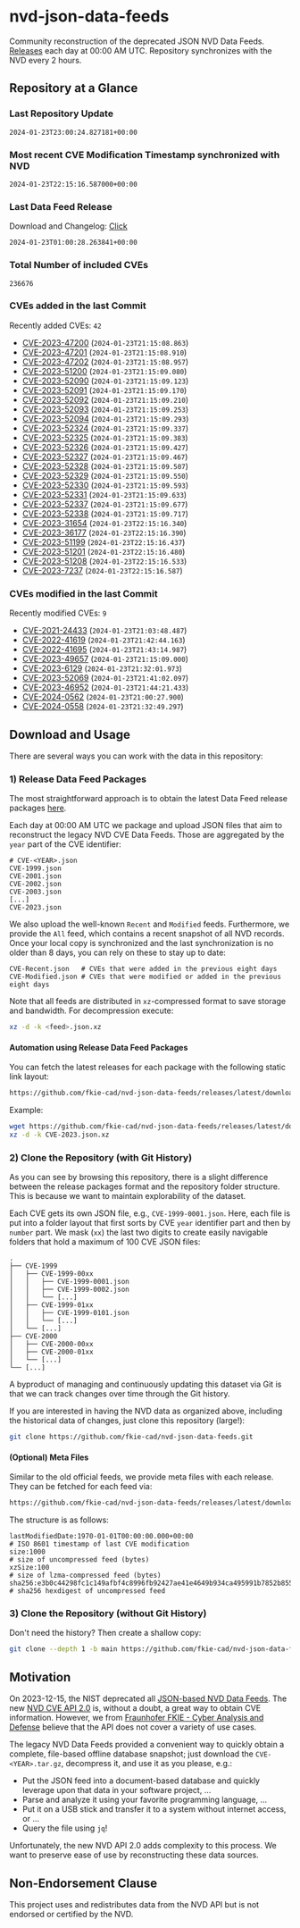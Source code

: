 # nvd-json-data-feeds

Community reconstruction of the deprecated JSON NVD Data Feeds. 
[Releases](https://github.com/fkie-cad/nvd-json-data-feeds/releases/latest) each day at 00:00 AM UTC.
Repository synchronizes with the NVD every 2 hours.

## Repository at a Glance

### Last Repository Update

```plain
2024-01-23T23:00:24.827181+00:00
```

### Most recent CVE Modification Timestamp synchronized with NVD

```plain
2024-01-23T22:15:16.587000+00:00
```

### Last Data Feed Release

Download and Changelog: [Click](https://github.com/fkie-cad/nvd-json-data-feeds/releases/latest)

```plain
2024-01-23T01:00:28.263841+00:00
```

### Total Number of included CVEs

```plain
236676
```

### CVEs added in the last Commit

Recently added CVEs: `42`

* [CVE-2023-47200](CVE-2023/CVE-2023-472xx/CVE-2023-47200.json) (`2024-01-23T21:15:08.863`)
* [CVE-2023-47201](CVE-2023/CVE-2023-472xx/CVE-2023-47201.json) (`2024-01-23T21:15:08.910`)
* [CVE-2023-47202](CVE-2023/CVE-2023-472xx/CVE-2023-47202.json) (`2024-01-23T21:15:08.957`)
* [CVE-2023-51200](CVE-2023/CVE-2023-512xx/CVE-2023-51200.json) (`2024-01-23T21:15:09.080`)
* [CVE-2023-52090](CVE-2023/CVE-2023-520xx/CVE-2023-52090.json) (`2024-01-23T21:15:09.123`)
* [CVE-2023-52091](CVE-2023/CVE-2023-520xx/CVE-2023-52091.json) (`2024-01-23T21:15:09.170`)
* [CVE-2023-52092](CVE-2023/CVE-2023-520xx/CVE-2023-52092.json) (`2024-01-23T21:15:09.210`)
* [CVE-2023-52093](CVE-2023/CVE-2023-520xx/CVE-2023-52093.json) (`2024-01-23T21:15:09.253`)
* [CVE-2023-52094](CVE-2023/CVE-2023-520xx/CVE-2023-52094.json) (`2024-01-23T21:15:09.293`)
* [CVE-2023-52324](CVE-2023/CVE-2023-523xx/CVE-2023-52324.json) (`2024-01-23T21:15:09.337`)
* [CVE-2023-52325](CVE-2023/CVE-2023-523xx/CVE-2023-52325.json) (`2024-01-23T21:15:09.383`)
* [CVE-2023-52326](CVE-2023/CVE-2023-523xx/CVE-2023-52326.json) (`2024-01-23T21:15:09.427`)
* [CVE-2023-52327](CVE-2023/CVE-2023-523xx/CVE-2023-52327.json) (`2024-01-23T21:15:09.467`)
* [CVE-2023-52328](CVE-2023/CVE-2023-523xx/CVE-2023-52328.json) (`2024-01-23T21:15:09.507`)
* [CVE-2023-52329](CVE-2023/CVE-2023-523xx/CVE-2023-52329.json) (`2024-01-23T21:15:09.550`)
* [CVE-2023-52330](CVE-2023/CVE-2023-523xx/CVE-2023-52330.json) (`2024-01-23T21:15:09.593`)
* [CVE-2023-52331](CVE-2023/CVE-2023-523xx/CVE-2023-52331.json) (`2024-01-23T21:15:09.633`)
* [CVE-2023-52337](CVE-2023/CVE-2023-523xx/CVE-2023-52337.json) (`2024-01-23T21:15:09.677`)
* [CVE-2023-52338](CVE-2023/CVE-2023-523xx/CVE-2023-52338.json) (`2024-01-23T21:15:09.717`)
* [CVE-2023-31654](CVE-2023/CVE-2023-316xx/CVE-2023-31654.json) (`2024-01-23T22:15:16.340`)
* [CVE-2023-36177](CVE-2023/CVE-2023-361xx/CVE-2023-36177.json) (`2024-01-23T22:15:16.390`)
* [CVE-2023-51199](CVE-2023/CVE-2023-511xx/CVE-2023-51199.json) (`2024-01-23T22:15:16.437`)
* [CVE-2023-51201](CVE-2023/CVE-2023-512xx/CVE-2023-51201.json) (`2024-01-23T22:15:16.480`)
* [CVE-2023-51208](CVE-2023/CVE-2023-512xx/CVE-2023-51208.json) (`2024-01-23T22:15:16.533`)
* [CVE-2023-7237](CVE-2023/CVE-2023-72xx/CVE-2023-7237.json) (`2024-01-23T22:15:16.587`)


### CVEs modified in the last Commit

Recently modified CVEs: `9`

* [CVE-2021-24433](CVE-2021/CVE-2021-244xx/CVE-2021-24433.json) (`2024-01-23T21:03:48.487`)
* [CVE-2022-41619](CVE-2022/CVE-2022-416xx/CVE-2022-41619.json) (`2024-01-23T21:42:44.163`)
* [CVE-2022-41695](CVE-2022/CVE-2022-416xx/CVE-2022-41695.json) (`2024-01-23T21:43:14.987`)
* [CVE-2023-49657](CVE-2023/CVE-2023-496xx/CVE-2023-49657.json) (`2024-01-23T21:15:09.000`)
* [CVE-2023-6129](CVE-2023/CVE-2023-61xx/CVE-2023-6129.json) (`2024-01-23T21:32:01.973`)
* [CVE-2023-52069](CVE-2023/CVE-2023-520xx/CVE-2023-52069.json) (`2024-01-23T21:41:02.097`)
* [CVE-2023-46952](CVE-2023/CVE-2023-469xx/CVE-2023-46952.json) (`2024-01-23T21:44:21.433`)
* [CVE-2024-0562](CVE-2024/CVE-2024-05xx/CVE-2024-0562.json) (`2024-01-23T21:00:27.900`)
* [CVE-2024-0558](CVE-2024/CVE-2024-05xx/CVE-2024-0558.json) (`2024-01-23T21:32:49.297`)


## Download and Usage

There are several ways you can work with the data in this repository:

### 1) Release Data Feed Packages

The most straightforward approach is to obtain the latest Data Feed release packages [here](https://github.com/fkie-cad/nvd-json-data-feeds/releases/latest).

Each day at 00:00 AM UTC we package and upload JSON files that aim to reconstruct the legacy NVD CVE Data Feeds.
Those are aggregated by the `year` part of the CVE identifier:

```
# CVE-<YEAR>.json
CVE-1999.json
CVE-2001.json
CVE-2002.json
CVE-2003.json
[...]
CVE-2023.json
```

We also upload the well-known `Recent` and `Modified` feeds.
Furthermore, we provide the `All` feed, which contains a recent snapshot of all NVD records.
Once your local copy is synchronized and the last synchronization is no older than 8 days, you can rely on these to stay up to date:

```plain
CVE-Recent.json   # CVEs that were added in the previous eight days
CVE-Modified.json # CVEs that were modified or added in the previous eight days
```

Note that all feeds are distributed in `xz`-compressed format to save storage and bandwidth.
For decompression execute:

```sh
xz -d -k <feed>.json.xz
```


#### Automation using Release Data Feed Packages

You can fetch the latest releases for each package with the following static link layout:

```sh
https://github.com/fkie-cad/nvd-json-data-feeds/releases/latest/download/CVE-<YEAR>.json.xz
```

Example:

```sh
wget https://github.com/fkie-cad/nvd-json-data-feeds/releases/latest/download/CVE-2023.json.xz
xz -d -k CVE-2023.json.xz
```



### 2) Clone the Repository (with Git History)

As you can see by browsing this repository, there is a slight difference between the release packages format and the repository folder structure.
This is because we want to maintain explorability of the dataset.

Each CVE gets its own JSON file, e.g., `CVE-1999-0001.json`.
Here, each file is put into a folder layout that first sorts by CVE `year` identifier part and then by `number` part.
We mask (`xx`) the last two digits to create easily navigable folders that hold a maximum of 100 CVE JSON files:

```plain
.
├── CVE-1999
│   ├── CVE-1999-00xx
│   │   ├── CVE-1999-0001.json
│   │   ├── CVE-1999-0002.json
│   │   └── [...]
│   ├── CVE-1999-01xx
│   │   ├── CVE-1999-0101.json
│   │   └── [...]
│   └── [...]
├── CVE-2000
│   ├── CVE-2000-00xx
│   ├── CVE-2000-01xx
│   └── [...]
└── [...]
```

A byproduct of managing and continuously updating this dataset via Git is that we can track changes over time through the Git history.

If you are interested in having the NVD data as organized above, including the historical data of changes, just clone this repository (large!):

```sh
git clone https://github.com/fkie-cad/nvd-json-data-feeds.git
```

#### (Optional) Meta Files

Similar to the old official feeds, we provide meta files with each release. They can be fetched for each feed via:

```sh
https://github.com/fkie-cad/nvd-json-data-feeds/releases/latest/download/CVE-<YEAR>.meta
```

The structure is as follows:

```plain
lastModifiedDate:1970-01-01T00:00:00.000+00:00                          # ISO 8601 timestamp of last CVE modification
size:1000                                                               # size of uncompressed feed (bytes)
xzSize:100                                                              # size of lzma-compressed feed (bytes)
sha256:e3b0c44298fc1c149afbf4c8996fb92427ae41e4649b934ca495991b7852b855 # sha256 hexdigest of uncompressed feed
```


### 3) Clone the Repository (without Git History)

Don't need the history? Then create a shallow copy:

```sh
git clone --depth 1 -b main https://github.com/fkie-cad/nvd-json-data-feeds.git
```

## Motivation

On 2023-12-15, the NIST deprecated all [JSON-based NVD Data Feeds](https://nvd.nist.gov/vuln/data-feeds#divRetirementBanner-1).
The new [NVD CVE API 2.0](https://nvd.nist.gov/developers/vulnerabilities) is, without a doubt, a great way to obtain CVE information.
However, we from [Fraunhofer FKIE - Cyber Analysis and Defense](https://www.fkie.fraunhofer.de/en/departments/cad.html) believe that the API does not cover a variety of use cases.

The legacy NVD Data Feeds provided a convenient way to quickly obtain a complete, file-based offline database snapshot; just download the `CVE-<YEAR>.tar.gz`, decompress it, and use it as you please, e.g.:

* Put the JSON feed into a document-based database and quickly leverage upon that data in your software project, ...
* Parse and analyze it using your favorite programming language, ...
* Put it on a USB stick and transfer it to a system without internet access, or ...
* Query the file using `jq`!

Unfortunately, the new NVD API 2.0 adds complexity to this process.
We want to preserve ease of use by reconstructing these data sources.

## Non-Endorsement Clause

This project uses and redistributes data from the NVD API but is not endorsed or certified by the NVD.